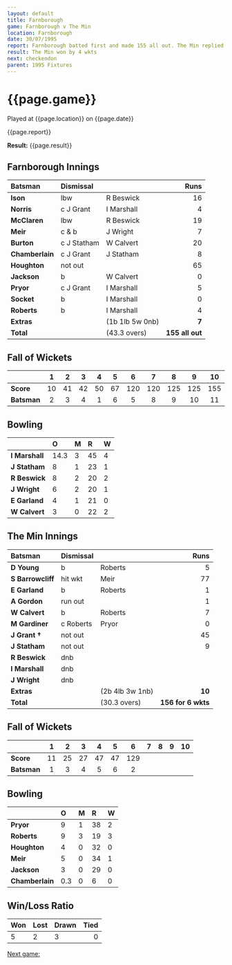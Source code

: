 ```yaml
---
layout: default
title: Farnborough
game: Farnborough v The Min
location: Farnborough
date: 30/07/1995
report: Farnborough batted first and made 155 all out. The Min replied with 156 for 6 wkts
result: The Min won by 4 wkts
next: checkendon
parent: 1995 Fixtures
---
```


# {{page.game}}

Played at {{page.location}} on {{page.date}}

{{page.report}}

**Result:** {{page.result}}

## Farnborough Innings

| Batsman | Dismissal |  | Runs |
|:---|:---|---|---:|
| **Ison** | lbw | R Beswick | 16 |
| **Norris** | c J Grant | I Marshall | 4 |
| **McClaren** | lbw | R Beswick | 19 |
| **Meir** | c & b | J Wright | 7 |
| **Burton** | c J Statham | W Calvert | 20 |
| **Chamberlain** | c J Grant | J Statham | 8 |
| **Houghton** | not out |  | 65 |
| **Jackson** | b | W Calvert | 0 |
| **Pryor** | c J Grant | I Marshall | 5 |
| **Socket** | b | I Marshall | 0 |
| **Roberts** | b | I Marshall | 4 |
| **Extras** | | (1b 1lb 5w 0nb) | **7** |
| **Total** | | (43.3 overs) | ****155 all out**** |

## Fall of Wickets

| | 1 | 2 | 3 | 4 | 5 | 6 | 7 | 8 | 9 | 10 |
|---|:---:|:---:|:---:|:---:|:---:|:---:|:---:|:---:|:---:|:---:|
| **Score** | 10 | 41 | 42 | 50 | 67 | 120 | 120 | 125 | 125 | 155 |
| **Batsman** | 2 | 3 | 4 | 1 | 6 | 5 | 8 | 9 | 10 | 11 |

## Bowling

| | O | M | R | W |
|---|:---|:---|:---|:---|
| **I Marshall** | 14.3 | 3 | 45 | 4 |
| **J Statham** | 8 | 1 | 23 | 1 |
| **R Beswick** | 8 | 2 | 20 | 2 |
| **J Wright** | 6 | 2 | 20 | 1 |
| **E Garland** | 4 | 1 | 21 | 0 |
| **W Calvert** | 3 | 0 | 22 | 2 |

## The Min Innings

| Batsman | Dismissal |  | Runs |
|:---|:---|---|---:|
| **D Young** | b | Roberts | 5 |
| **S Barrowcliff** | hit wkt | Meir | 77 |
| **E Garland** | b | Roberts | 1 |
| **A Gordon** | run out |  | 1 |
| **W Calvert** | b | Roberts | 7 |
| **M Gardiner** | c Roberts | Pryor | 0 |
| **J Grant &#8224;** | not out |  | 45 |
| **J Statham** | not out |  | 9 |
| **R Beswick** | dnb |  |  |
| **I Marshall** | dnb |  |  |
| **J Wright** | dnb |  |  |
| **Extras** | | (2b 4lb 3w 1nb) | **10** |
| **Total** | | (30.3 overs) | ****156 for 6 wkts**** |

## Fall of Wickets

| | 1 | 2 | 3 | 4 | 5 | 6 | 7 | 8 | 9 | 10 |
|---|:---:|:---:|:---:|:---:|:---:|:---:|:---:|:---:|:---:|:---:|
| **Score** | 11 | 25 | 27 | 47 | 47 | 129 |  |  |  |  |
| **Batsman** | 1 | 3 | 4 | 5 | 6 | 2 |  |  |  |  |

## Bowling

| | O | M | R | W |
|---|:---|:---|:---|:---|
| **Pryor** | 9 | 1 | 38 | 2 |
| **Roberts** | 9 | 3 | 19 | 3 |
| **Houghton** | 4 | 0 | 32 | 0 |
| **Meir** | 5 | 0 | 34 | 1 |
| **Jackson** | 3 | 0 | 29 | 0 |
| **Chamberlain** | 0.3 | 0 | 6 | 0 |

## Win/Loss Ratio

| Won | Lost | Drawn | Tied |
|:---|:---|:---|---:|
| 5 | 2 | 3 | 0 |

[Next game:]({{page.next}})
